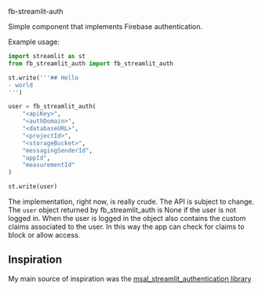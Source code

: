 fb-streamlit-auth

Simple component that implements Firebase authentication.

Example usage:

```python
import streamlit as st
from fb_streamlit_auth import fb_streamlit_auth

st.write('''## Hello
- world
''')

user = fb_streamlit_auth(
    "<apiKey>",
    "<authDomain>",
    "<databaseURL>",
    "<projectId>",
    "<storageBucket>",
    "messagingSenderId",
    "appId",
    "measurementId"
)

st.write(user)
```

The implementation, right now, is really crude. The API is subject to change. The ```user``` object returned by fb_streamlit_auth is None if the user is not logged in.
When the user is logged in the object also contains the custom claims associated to the user. In this way the app can check for claims to block or allow access.

## Inspiration
My main source of inspiration was the [msal_streamlit_authentication library](https://github.com/mstaal/msal_streamlit_authentication)